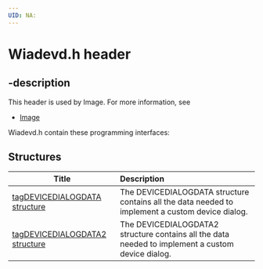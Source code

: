 ```yaml
---
UID: NA:
---
```


# Wiadevd.h header

## -description

This header is used by Image. For more information, see
- [Image](../_Image/index.md)

Wiadevd.h contain these programming interfaces:


## Structures

| Title   | Description   |
| ---- |:---- |
| [tagDEVICEDIALOGDATA structure](ns-wiadevd-tagdevicedialogdata.md) | The DEVICEDIALOGDATA structure contains all the data needed to implement a custom device dialog. |
| [tagDEVICEDIALOGDATA2 structure](ns-wiadevd-tagdevicedialogdata2.md) | The DEVICEDIALOGDATA2 structure contains all the data needed to implement a custom device dialog. |

